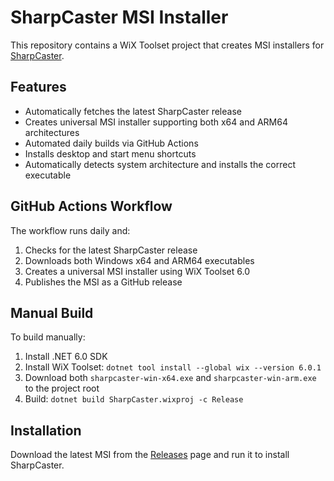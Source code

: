 # SharpCaster MSI Installer

This repository contains a WiX Toolset project that creates MSI installers for [SharpCaster](https://github.com/Tapanila/SharpCaster).

## Features

- Automatically fetches the latest SharpCaster release
- Creates universal MSI installer supporting both x64 and ARM64 architectures
- Automated daily builds via GitHub Actions
- Installs desktop and start menu shortcuts
- Automatically detects system architecture and installs the correct executable

## GitHub Actions Workflow

The workflow runs daily and:

1. Checks for the latest SharpCaster release
2. Downloads both Windows x64 and ARM64 executables
3. Creates a universal MSI installer using WiX Toolset 6.0
4. Publishes the MSI as a GitHub release

## Manual Build

To build manually:

1. Install .NET 6.0 SDK
2. Install WiX Toolset: `dotnet tool install --global wix --version 6.0.1`
3. Download both `sharpcaster-win-x64.exe` and `sharpcaster-win-arm.exe` to the project root
4. Build: `dotnet build SharpCaster.wixproj -c Release`

## Installation

Download the latest MSI from the [Releases](../../releases) page and run it to install SharpCaster.